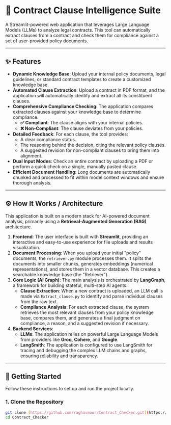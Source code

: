 # 📄 Contract Clause Intelligence Suite

A Streamlit-powered web application that leverages Large Language Models (LLMs) to analyze legal contracts. This tool can automatically extract clauses from a contract and check them for compliance against a set of user-provided policy documents.



---

## ✨ Features

* **Dynamic Knowledge Base**: Upload your internal policy documents, legal guidelines, or standard contract templates to create a customized knowledge base.
* **Automated Clause Extraction**: Upload a contract in PDF format, and the application will automatically identify and extract all its constituent clauses.
* **Comprehensive Compliance Checking**: The application compares extracted clauses against your knowledge base to determine compliance.
    * **✅ Compliant**: The clause aligns with your internal policies.
    * **❌ Non-Compliant**: The clause deviates from your policies.
* **Detailed Feedback**: For each clause, the tool provides:
    * A clear compliance status.
    * The reasoning behind the decision, citing the relevant policy clauses.
    * A suggested revision for non-compliant clauses to bring them into alignment.
* **Dual Input Modes**: Check an entire contract by uploading a PDF or perform a quick check on a single, manually pasted clause.
* **Efficient Document Handling**: Long documents are automatically chunked and processed to fit within model context windows and ensure thorough analysis.

---

## ⚙️ How It Works / Architecture

This application is built on a modern stack for AI-powered document analysis, primarily using a **Retrieval-Augmented Generation (RAG)** architecture.

1.  **Frontend**: The user interface is built with **Streamlit**, providing an interactive and easy-to-use experience for file uploads and results visualization.
2.  **Document Processing**: When you upload your initial "policy" documents, the `retriever.py` module processes them. It splits the documents into smaller chunks, generates embeddings (numerical representations), and stores them in a vector database. This creates a searchable knowledge base (the "Retriever").
3.  **Core Logic (AI Graph)**: The main analysis is orchestrated by **LangGraph**, a framework for building stateful, multi-step AI agents.
    * **Clause Extraction**: When a new contract is uploaded, an LLM call is made via `Extract_clause.py` to identify and parse individual clauses from the raw text.
    * **Compliance Analysis**: For each extracted clause, the system retrieves the most relevant clauses from your policy knowledge base, compares them, and generates a final judgment on compliance, a reason, and a suggested revision if necessary.
4.  **Backend Services**:
    * **LLMs**: The application relies on powerful Large Language Models from providers like **Groq**, **Cohere**, and **Google**.
    * **LangSmith**: The application is configured to use LangSmith for tracing and debugging the complex LLM chains and graphs, ensuring reliability and transparency.

---

## 🚀 Getting Started

Follow these instructions to set up and run the project locally.

### 1. Clone the Repository

```bash
git clone [https://github.com/raghavmour/Contract_Checker.git](https://github.com/raghavmour/Contract_Checker.git)
cd Contract_Checker
